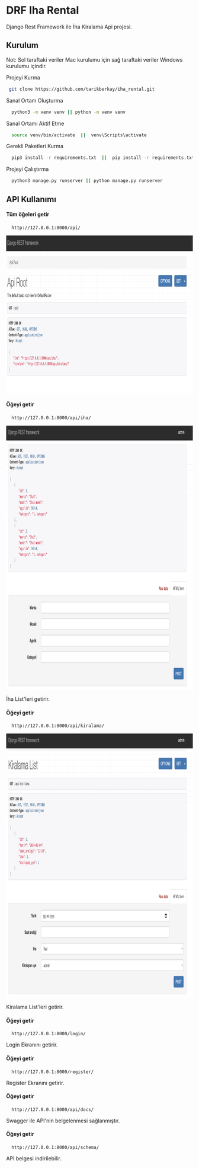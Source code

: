 
# DRF Iha Rental

Django Rest Framework ile İha Kiralama Api projesi.




## Kurulum

Not: Sol taraftaki veriler Mac kurulumu için sağ taraftaki veriler Windows kurulumu içindir.

Projeyi Kurma  

```bash
 git clone https://github.com/tarikberkay/iha_rental.git
```

Sanal Ortam Oluşturma
```bash
  python3 -m venv venv || python -m venv venv
```

Sanal Ortamı Aktif Etme
```bash
  source venv/bin/activate  ||  venv\Scripts\activate
```

Gerekli Paketleri Kurma
```bash
  pip3 install -r requirements.txt  ||  pip install -r requirements.txt
```


Projeyi Çalıştırma
```bash
  python3 manage.py runserver || python manage.py runserver
```

  
## API Kullanımı

#### Tüm öğeleri getir

```http
  http://127.0.0.1:8000/api/
```
<img src="https://github.com/tarikberkay/iha_rental/blob/main/images/iha_rental_api.png" alt="Tags" width="1085" height="425">




#### Öğeyi getir

```http
  http://127.0.0.1:8000/api/iha/
```

<img src="https://github.com/tarikberkay/iha_rental/blob/main/images/api%3Aiha.png" alt="Tags" width="1085" height="712">

İha List'leri getirir.




#### Öğeyi getir

```http
  http://127.0.0.1:8000/api/kiralama/
```

<img src="https://github.com/tarikberkay/iha_rental/blob/main/images/api-kiralama.png" alt="Tags" width="1085" height="712">

Kiralama List'leri getirir.



#### Öğeyi getir

```http
  http://127.0.0.1:8000/login/
```
Login Ekranını getirir.



#### Öğeyi getir

```http
  http://127.0.0.1:8000/register/
```

Register Ekranını getirir.



#### Öğeyi getir

```http
  http://127.0.0.1:8000/api/docs/
```

Swagger ile API'nin belgelenmesi sağlanmıştır.



#### Öğeyi getir

```http
  http://127.0.0.1:8000/api/schema/
```

API belgesi indirilebilir.



  
